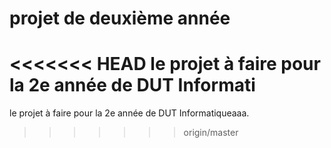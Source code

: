 # projet de deuxième année 
<<<<<<< HEAD
le projet à faire pour la 2e année de DUT Informati
=======
le projet à faire pour la 2e année de DUT Informatiqueaaa.
>>>>>>> origin/master


